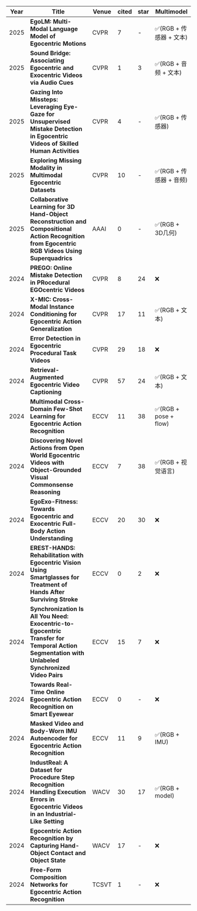 | Year | Title | Venue | cited | star | Multimodel |
|------|-------|-------|-------|------|------------|
| 2025 | **EgoLM: Multi-Modal Language Model of Egocentric Motions** | CVPR | 7 | - | ✅(RGB + 传感器 + 文本) |
| 2025 | **Sound Bridge: Associating Egocentric and Exocentric Videos via Audio Cues** | CVPR | 1 | 3 | ✅(RGB + 音频 + 文本) |
| 2025 | **Gazing Into Missteps: Leveraging Eye-Gaze for Unsupervised Mistake Detection in Egocentric Videos of Skilled Human Activities** | CVPR | 4 | - | ✅(RGB + 传感器) |
| 2025 | **Exploring Missing Modality in Multimodal Egocentric Datasets** | CVPR | 10 | - | ✅(RGB + 传感器 + 音频) |
| 2025 | **Collaborative Learning for 3D Hand-Object Reconstruction and Compositional Action Recognition from Egocentric RGB Videos Using Superquadrics** | AAAI | 0 | - | ✅(RGB + 3D几何) |
| 2024 | **PREGO: Online Mistake Detection in PRocedural EGOcentric Videos** | CVPR | 8 | 24 | ❌ |
| 2024 | **X-MIC: Cross-Modal Instance Conditioning for Egocentric Action Generalization** | CVPR | 17 | 11 | ✅(RGB + 文本) |
| 2024 | **Error Detection in Egocentric Procedural Task Videos** | CVPR | 29 | 18 | ❌ |
| 2024 | **Retrieval-Augmented Egocentric Video Captioning** | CVPR | 57 | 24 | ✅(RGB + 文本) |
| 2024 | **Multimodal Cross-Domain Few-Shot Learning for Egocentric Action Recognition** | ECCV | 11 | 38 | ✅(RGB + pose + flow) |
| 2024 | **Discovering Novel Actions from Open World Egocentric Videos with Object-Grounded Visual Commonsense Reasoning** | ECCV | 7 | 38 | ✅(RGB + 视觉语言) |
| 2024 | **EgoExo-Fitness: Towards Egocentric and Exocentric Full-Body Action Understanding** | ECCV | 20 | 30 | ❌ |
| 2024 | **EREST-HANDS: Rehabilitation with Egocentric Vision Using Smartglasses for Treatment of Hands After Surviving Stroke** | ECCV | 0 | 2 | ❌ |
| 2024 | **Synchronization Is All You Need: Exocentric-to-Egocentric Transfer for Temporal Action Segmentation with Unlabeled Synchronized Video Pairs** | ECCV | 15 | 7 | ❌ |
| 2024 | **Towards Real-Time Online Egocentric Action Recognition on Smart Eyewear** | ECCV | 0 | - | ❌ |
| 2024 | **Masked Video and Body-Worn IMU Autoencoder for Egocentric Action Recognition** | ECCV | 11 | 9 | ✅(RGB + IMU) |
| 2024 | **IndustReal: A Dataset for Procedure Step Recognition Handling Execution Errors in Egocentric Videos in an Industrial-Like Setting** | WACV | 30 | 17 | ✅(RGB + model) |
| 2024 | **Egocentric Action Recognition by Capturing Hand-Object Contact and Object State** | WACV | 17 | - | ❌ |
| 2024 | **Free-Form Composition Networks for Egocentric Action Recognition** | TCSVT | 1 | - | ❌ |